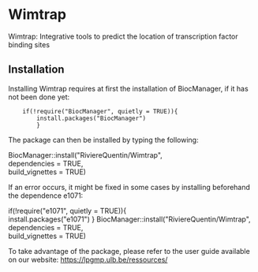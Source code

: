 # Wimtrap

Wimtrap: Integrative tools to predict the location of transcription factor binding sites

## Installation

Installing Wimtrap requires at first the installation of BiocManager, if it has not been done yet:
```
    if(!require("BiocManager", quietly = TRUE)){  
        install.packages("BiocManager")
        }
 ```
  
The package can then be installed by typing the following:

  BiocManager::install("RiviereQuentin/Wimtrap",                     
  dependencies = TRUE,                     
  build_vignettes = TRUE)

If an error occurs, it might be fixed in some cases by installing beforehand the dependence e1071:

  if(!require("e1071", quietly = TRUE)){  
    install.packages("e1071")
    }
  BiocManager::install("RiviereQuentin/Wimtrap",                     
  dependencies = TRUE,                     
  build_vignettes = TRUE)
  
To take advantage of the package, please refer to the user guide available on our website: https://lpgmp.ulb.be/ressources/
